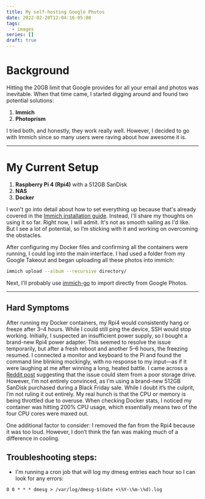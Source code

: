 ```yaml
---
title: My self-hosting Google Photos
date: 2022-02-20T12:04:16-05:00
tags:
  - images
series: []
draft: true
---
```

# Background

Hitting the 20GB limit that Google provides for all your email and photos was inevitable. When that time came, I started digging around and found two potential solutions:

1. **Immich**
2. **Photoprism**

I tried both, and honestly, they work really well. However, I decided to go with Immich since so many users were raving about how awesome it is.

---

# My Current Setup

1. **Raspberry Pi 4 (Rpi4)** with a 512GB SanDisk
2. **NAS**
3. **Docker**

I won't go into detail about how to set everything up because that's already covered in the [Immich installation guide](https://immich.app/docs/install/docker-compose/). Instead, I'll share my thoughts on using it so far. Right now, I will admit. It's not as smooth sailing as I'd like. But I see a lot of potential, so I’m sticking with it and working on overcoming the obstacles.

After configuring my Docker files and confirming all the containers were running, I could log into the main interface. I had used a folder from my Google Takeout and began uploading all these photos into immich:

```bash
immich upload --album --recursive directory/
```

Next, I'll probably use [immich-go](https://github.com/simulot/immich-go) to import directly from Google Photos.

---

## Hard Symptoms

After running my Docker containers, my Rpi4 would consistently hang or freeze after 3–4 hours. While I could still ping the device, SSH would stop working. Initially, I suspected an insufficient power supply, so I bought a brand-new Rpi4 power adapter. This seemed to resolve the issue temporarily, but after a fresh reboot and another 5–6 hours, the freezing resumed. I connected a monitor and keyboard to the Pi and found the command line blinking mockingly, with no response to my input—as if it were laughing at me after winning a long, heated battle. I came across a [Reddit post](https://www.reddit.com/r/docker/comments/egrkrx/startingstopping_containers_makes_raspberry_pi/) suggesting that the issue could stem from a poor storage drive. However, I’m not entirely convinced, as I’m using a brand-new 512GB SanDisk purchased during a Black Friday sale. While I doubt it’s the culprit, I’m not ruling it out entirely. My real hunch is that the CPU or memory is being throttled due to overuse. When checking Docker stats, I noticed my container was hitting 200% CPU usage, which essentially means two of the four CPU cores were maxed out. 

One additional factor to consider: I removed the fan from the Rpi4 because it was too loud. However, I don’t think the fan was making much of a difference in cooling.


## Troubleshooting steps:

- I'm running a cron job that will log my dmesg entries each hour so I can look for any errors:
```
0 0 * * * dmesg > /var/log/dmesg-$(date +\%Y-\%m-\%d).log
```